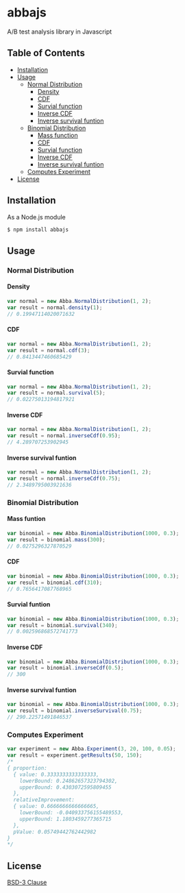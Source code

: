 # abbajs

A/B test analysis library in Javascript

## Table of Contents

* [Installation](#installation)
* [Usage](#usage)
  * [Normal Distribution](#normal-distribution)
    * [Density](#density)
    * [CDF](#cdf)
    * [Survial function](#survial-function)
    * [Inverse CDF](#inverse-cdf)
    * [Inverse survival funtion](#inverse-survival-funtion)
  * [Binomial Distribution](#binomial-distribution)
    * [Mass function](#mass-funtion)
    * [CDF](#cdf-1)
    * [Survial function](#survial-function-1)
    * [Inverse CDF](#inverse-cdf-1)
    * [Inverse survival funtion](#inverse-survival-funtion-1)
  * [Computes Experiment](#computes-experiment)
* [License](#license)


## Installation

As a Node.js module

```bash
$ npm install abbajs
```

## Usage

### Normal Distribution
#### Density
```javascript
var normal = new Abba.NormalDistribution(1, 2);
var result = normal.density(1);
// 0.19947114020071632
```

#### CDF
```javascript
var normal = new Abba.NormalDistribution(1, 2);
var result = normal.cdf(3);
// 0.8413447460685429
```

#### Survial function
```javascript
var normal = new Abba.NormalDistribution(1, 2);
var result = normal.survival(5);
// 0.02275013194817921
```

#### Inverse CDF
```javascript
var normal = new Abba.NormalDistribution(1, 2);
var result = normal.inverseCdf(0.95);
// 4.289707253902945
```

#### Inverse survival funtion
```javascript
var normal = new Abba.NormalDistribution(1, 2);
var result = normal.inverseCdf(0.75);
// 2.3489795003921636
```

### Binomial Distribution
#### Mass funtion
```javascript
var binomial = new Abba.BinomialDistribution(1000, 0.3);
var result = binomial.mass(300);
// 0.0275296327870529
```

#### CDF
```javascript
var binomial = new Abba.BinomialDistribution(1000, 0.3);
var result = binomial.cdf(310);
// 0.7656417087768965
```

#### Survial funtion
```javascript
var binomial = new Abba.BinomialDistribution(1000, 0.3);
var result = binomial.survival(340);
// 0.002596868572741773
```

#### Inverse CDF
```javascript
var binomial = new Abba.BinomialDistribution(1000, 0.3);
var result = binomial.inverseCdf(0.5);
// 300
```

#### Inverse survival funtion
```javascript
var binomial = new Abba.BinomialDistribution(1000, 0.3);
var result = binomial.inverseSurvival(0.75);
// 290.22571491846537
```

### Computes Experiment
```javascript
var experiment = new Abba.Experiment(3, 20, 100, 0.05);
var result = experiment.getResults(50, 150);
/* 
{ proportion:
  { value: 0.3333333333333333,
    lowerBound: 0.24862657323794302,
    upperBound: 0.4303072595809455 
  },
  relativeImprovement:
  { value: 0.6666666666666665,
    lowerBound: -0.040933756155489553,
    upperBound: 1.1803459277365715 
  },
  pValue: 0.05749442762442982 
}
*/
```

## License
[BSD-3 Clause](https://raw.githubusercontent.com/thii/abbajs/master/LICENSE)

